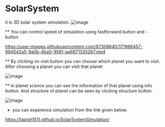 # SolarSystem
it is 3D solar system simulation.
![image](https://user-images.githubusercontent.com/87308840/171988190-95374c73-afb7-446b-af3a-31b749a5333c.png)

** You can control speed of simulation using fastforward button and - button


https://user-images.githubusercontent.com/87308840/171988457-994542a5-9a0b-4ba0-9561-aa6871335267.mp4


** By clicking on visit button you can choose which planet you want to visit. After choosing a planet you can visit that planet

![image](https://user-images.githubusercontent.com/87308840/171988829-379848c1-7d39-4209-964a-883207777a26.png)

** in planet scence you can see the information of that planet using info button. And structure of planet can be seen by clicking structure button.

![image](https://user-images.githubusercontent.com/87308840/171988930-d1fd93a6-8aff-48dd-9997-345d49e720e5.png)

* you can experence simulation from the link given below.

https://tapish1511.github.io/SolarSystemSimulation/
